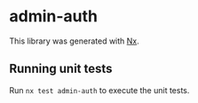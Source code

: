 # admin-auth

This library was generated with [Nx](https://nx.dev).

## Running unit tests

Run `nx test admin-auth` to execute the unit tests.
